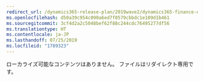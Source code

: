 ```yaml
---
redirect_url: /dynamics365-release-plan/2019wave2/dynamics365-finance-operations/create-checks-blank-status-checks-page
ms.openlocfilehash: d50a39c954c090a6ed7f0579cbbdc1e109d1b461
ms.sourcegitcommit: 3cf4d2a2c5048bef62f88c244cdc76495277df56
ms.translationtype: HT
ms.contentlocale: ja-JP
ms.lasthandoff: 07/25/2019
ms.locfileid: "1789323"
---
```

 ローカライズ可能なコンテンツはありません。 ファイルはリダイレクト専用です。